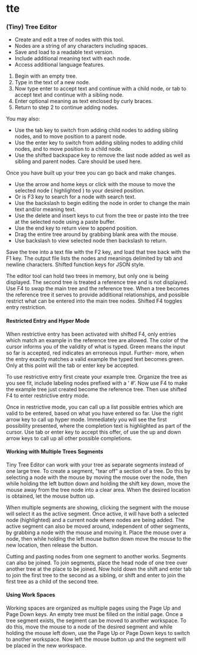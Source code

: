 ﻿# tte
### (Tiny) Tree Editor

  * Create and edit a tree of nodes with this tool.
  * Nodes are a string of any characters including spaces.
  * Save and load to a readable text version.
  * Include additional meaning text with each node.
  * Access additional language features.

1. Begin with an empty tree.
1. Type in the text of a new node.
1. Now type enter to accept text and continue with a child node,
   or tab to accept text and continue with a sibling node.
1. Enter optional meaning as text enclosed by curly braces.
1. Return to step 2 to continue adding nodes.

You may also:
  * Use the tab key to switch from adding child nodes to
    adding sibling nodes, and to move position to a parent node.
  * Use the enter key to switch from adding sibling nodes to adding
    child nodes, and to move position to a child node.
  * Use the shifted backspace key to remove the last node added as 
    well as sibling and parent nodes. Care should be used here.
     
Once you have built up your tree you can go back and make changes.

  * Use the arrow and home keys or click with the mouse to move
    the selected node ( highlighted ) to your desired position.
  * Or is F3 key to search for a node with search text.
  * Use the backslash to begin editing the node in order to change
    the main text and/or meaning text.
  * Use the delete and insert keys to cut from the tree or paste into 
    the tree at the selected node using a paste buffer.
  * Use the end key to return view to append position.
  * Drag the entire tree around by grabbing blank area with the mouse. 
  * Use backslash to view selected node then backslash to return.

Save the tree into a text file with the F2 key, and load that tree back
with the F1 key. The output file lists the nodes and meanings delimited
by tab and newline characters. Shifted function keys for JSON style.

The editor tool can hold two trees in memory, but only one is being
displayed. The second tree is treated a reference tree and is not
displayed. Use F4 to swap the main tree and the reference tree.
When a tree becomes the reference tree it serves to
provide additional relationships, and possible restrict what can be 
entered into the main tree nodes. Shifted F4 toggles entry restriction.

#### Restricted Entry and Hyper Mode

When restrictive entry has been activated with shifted F4, only entries
which match an example in the reference tree are allowed. The color 
of the cursor informs you of the validity of what is typed. Green means
the input so far is accepted, red indicates an erroneous input. Further-
more, when the entry exactly matches a valid example the typed text 
becomes green. Only at this point will the tab or enter key be accepted.

To use restrictive entry first create your example tree. Organize the tree
as you see fit, include labeling nodes prefixed with a ‘ #’. Now use F4
to make the example tree just created become the reference tree.
Then use shifted F4 to enter restrictive entry mode.

Once in restrictive mode, you can call up a list possible entries which
are valid to be entered, based on what you have entered so far. Use the 
right arrow key to call up hyper mode. Immediately you will see the first
possibility presented, where the completion text is highlighted as part 
of the cursor. Use tab or enter key to accept this offer, of use the
up and down arrow keys to call up all other possible completions.

#### Working with Multiple Trees Segments

Tiny Tree Editor can work with your tree as separate segments instead of
one large tree. To create a segment, "tear off" a section of a tree.
Do this by selecting a node with the mouse by moving the mouse over the 
node, then while holding the left button down and holding the shift key down,
move the mouse away from the tree node into a clear area. When the desired
location is obtained, let the mouse button up.

When multiple segments are showing, clicking the segment with the mouse will
select it as the active segment. Once active, it will have both a selected
node (highlighted) and a current node where nodes are being added.
The active segment can also be moved around, independent of other segments,
by grabbing a node with the mouse and moving it. Place the mouse over a node,
then while holding the left mouse button down move the mouse to the new location,
then release the button.

Cutting and pasting nodes from one segment to another works. Segments can
also be joined. To join segments, place the head node of one tree over another
tree at the place to be joined. Now hold down the shift and enter tab to join
the first tree to the second as a sibling, or shift and enter to join the first
tree as a child of the second tree.

#### Using Work Spaces

Working spaces are organized as multiple pages using the Page Up and Page Down 
keys. An empty tree must be filled on the initial page. Once a tree segment
exists, the segment can be moved to another workspace. To do this, move the
mouse to a node of the desired segment and while holding the mouse left down,
use the Page Up or Page Down keys to switch to another workspace. Now left the
mouse button up and the segment will be placed in the new workspace.


